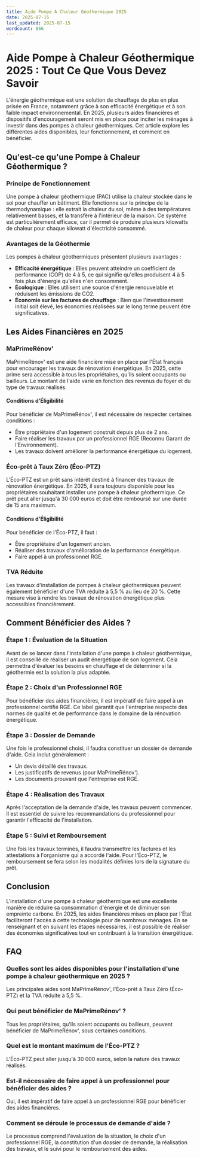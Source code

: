 ```yaml
---
title: Aide Pompe A Chaleur Géothermique 2025
date: 2025-07-15
last_updated: 2025-07-15
wordcount: 866
---
```


# Aide Pompe à Chaleur Géothermique 2025 : Tout Ce Que Vous Devez Savoir

L'énergie géothermique est une solution de chauffage de plus en plus prisée en France, notamment grâce à son efficacité énergétique et à son faible impact environnemental. En 2025, plusieurs aides financières et dispositifs d'encouragement seront mis en place pour inciter les ménages à investir dans des pompes à chaleur géothermiques. Cet article explore les différentes aides disponibles, leur fonctionnement, et comment en bénéficier.

## Qu'est-ce qu'une Pompe à Chaleur Géothermique ?

### Principe de Fonctionnement

Une pompe à chaleur géothermique (PAC) utilise la chaleur stockée dans le sol pour chauffer un bâtiment. Elle fonctionne sur le principe de la thermodynamique : elle extrait la chaleur du sol, même à des températures relativement basses, et la transfère à l'intérieur de la maison. Ce système est particulièrement efficace, car il permet de produire plusieurs kilowatts de chaleur pour chaque kilowatt d'électricité consommé.

### Avantages de la Géothermie

Les pompes à chaleur géothermiques présentent plusieurs avantages :

- **Efficacité énergétique** : Elles peuvent atteindre un coefficient de performance (COP) de 4 à 5, ce qui signifie qu'elles produisent 4 à 5 fois plus d'énergie qu'elles n'en consomment.
- **Écologique** : Elles utilisent une source d'énergie renouvelable et réduisent les émissions de CO2.
- **Économie sur les factures de chauffage** : Bien que l'investissement initial soit élevé, les économies réalisées sur le long terme peuvent être significatives.

## Les Aides Financières en 2025

### MaPrimeRénov'

MaPrimeRénov' est une aide financière mise en place par l'État français pour encourager les travaux de rénovation énergétique. En 2025, cette prime sera accessible à tous les propriétaires, qu'ils soient occupants ou bailleurs. Le montant de l'aide varie en fonction des revenus du foyer et du type de travaux réalisés.

#### Conditions d'Éligibilité

Pour bénéficier de MaPrimeRénov', il est nécessaire de respecter certaines conditions :

- Être propriétaire d'un logement construit depuis plus de 2 ans.
- Faire réaliser les travaux par un professionnel RGE (Reconnu Garant de l’Environnement).
- Les travaux doivent améliorer la performance énergétique du logement.

### Éco-prêt à Taux Zéro (Éco-PTZ)

L'Éco-PTZ est un prêt sans intérêt destiné à financer des travaux de rénovation énergétique. En 2025, il sera toujours disponible pour les propriétaires souhaitant installer une pompe à chaleur géothermique. Ce prêt peut aller jusqu'à 30 000 euros et doit être remboursé sur une durée de 15 ans maximum.

#### Conditions d'Éligibilité

Pour bénéficier de l'Éco-PTZ, il faut :

- Être propriétaire d'un logement ancien.
- Réaliser des travaux d'amélioration de la performance énergétique.
- Faire appel à un professionnel RGE.

### TVA Réduite

Les travaux d'installation de pompes à chaleur géothermiques peuvent également bénéficier d'une TVA réduite à 5,5 % au lieu de 20 %. Cette mesure vise à rendre les travaux de rénovation énergétique plus accessibles financièrement.

## Comment Bénéficier des Aides ?

### Étape 1 : Évaluation de la Situation

Avant de se lancer dans l'installation d'une pompe à chaleur géothermique, il est conseillé de réaliser un audit énergétique de son logement. Cela permettra d'évaluer les besoins en chauffage et de déterminer si la géothermie est la solution la plus adaptée.

### Étape 2 : Choix d'un Professionnel RGE

Pour bénéficier des aides financières, il est impératif de faire appel à un professionnel certifié RGE. Ce label garantit que l'entreprise respecte des normes de qualité et de performance dans le domaine de la rénovation énergétique.

### Étape 3 : Dossier de Demande

Une fois le professionnel choisi, il faudra constituer un dossier de demande d'aide. Cela inclut généralement :

- Un devis détaillé des travaux.
- Les justificatifs de revenus (pour MaPrimeRénov').
- Les documents prouvant que l'entreprise est RGE.

### Étape 4 : Réalisation des Travaux

Après l'acceptation de la demande d'aide, les travaux peuvent commencer. Il est essentiel de suivre les recommandations du professionnel pour garantir l'efficacité de l'installation.

### Étape 5 : Suivi et Remboursement

Une fois les travaux terminés, il faudra transmettre les factures et les attestations à l'organisme qui a accordé l'aide. Pour l'Éco-PTZ, le remboursement se fera selon les modalités définies lors de la signature du prêt.

## Conclusion

L'installation d'une pompe à chaleur géothermique est une excellente manière de réduire sa consommation d'énergie et de diminuer son empreinte carbone. En 2025, les aides financières mises en place par l'État faciliteront l'accès à cette technologie pour de nombreux ménages. En se renseignant et en suivant les étapes nécessaires, il est possible de réaliser des économies significatives tout en contribuant à la transition énergétique.

## FAQ

### Quelles sont les aides disponibles pour l'installation d'une pompe à chaleur géothermique en 2025 ?

Les principales aides sont MaPrimeRénov', l'Éco-prêt à Taux Zéro (Éco-PTZ) et la TVA réduite à 5,5 %.

### Qui peut bénéficier de MaPrimeRénov' ?

Tous les propriétaires, qu'ils soient occupants ou bailleurs, peuvent bénéficier de MaPrimeRénov', sous certaines conditions.

### Quel est le montant maximum de l'Éco-PTZ ?

L'Éco-PTZ peut aller jusqu'à 30 000 euros, selon la nature des travaux réalisés.

### Est-il nécessaire de faire appel à un professionnel pour bénéficier des aides ?

Oui, il est impératif de faire appel à un professionnel RGE pour bénéficier des aides financières.

### Comment se déroule le processus de demande d'aide ?

Le processus comprend l'évaluation de la situation, le choix d'un professionnel RGE, la constitution d'un dossier de demande, la réalisation des travaux, et le suivi pour le remboursement des aides.